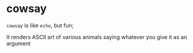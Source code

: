 # cowsay

`cowsay` is like `echo`, but fun;

It renders ASCII art of various animals saying whatever you give it as an argument
